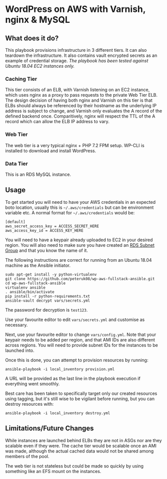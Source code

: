# WordPress on AWS with Varnish, nginx & MySQL
## What does it do?
This playbook provisions infrastructure in 3 different tiers. It can also teardown the infrastructure. It also contains vault encrypted secrets as an example of credential storage. *The playbook has been tested against Ubuntu 18.04 EC2 instances only.*

### Caching Tier
This tier consists of an ELB, with Varnish listening on an EC2 instance, which uses nginx as a proxy to pass requests to the private Web Tier ELB. The design decision of having both nginx and Varnish on this tier is that ELBs should always be referenced by their hostname as the underlying IP address is subject to change, and Varnish only evaluates the A record of the defined backend once. Comparitively, nginx will respect the TTL of the A record which can allow the ELB IP address to vary.

### Web Tier
The web tier is a very typical nginx + PHP 7.2 FPM setup. WP-CLI is installed to download and install WordPress.

### Data Tier
This is an RDS MySQL instance.

## Usage
To get started you will need to have your AWS credentials in an expected boto location, usually this is `~/.aws/credentials` but can be environment variable etc.  A normal format for `~/.aws/credentials` would be:
```
[default]
aws_secret_access_key = ACCESS_SECRET_HERE
aws_access_key_id = ACCESS_KEY_HERE
```

You will need to have a keypair already uploaded to EC2 in your desired region.  You will also need to make sure you have created an [RDS Subnet Group](https://docs.aws.amazon.com/AmazonRDS/latest/AuroraUserGuide/USER_VPC.WorkingWithRDSInstanceinaVPC.html#USER_VPC.CreateDBSubnetGroup) and that you know the name of it.

The following instructions are correct for running from an Ubuntu 18.04 machine as the Ansible initiator.
```
sudo apt-get install -y python-virtualenv
git clone https://github.com/peteruk08/wp-aws-fullstack-ansible.git
cd wp-aws-fullstack-ansible
virtualenv ansible
. ansible/bin/activate
pip install -r python-requirements.txt
ansible-vault decrypt vars/secrets.yml
```
The password for decryption is `test123`.

Use your favourite editor to edit `vars/secrets.yml` and customise as necessary.

Next, use your favourite editor to change `vars/config.yml`. Note that your keypair needs to be added per region, and that AMI IDs are also different across regions. You will need to provide subnet IDs for the instances to be launched into.

Once this is done, you can attempt to provision resources by running:
```
ansible-playbook -i local_inventory provision.yml
```
A URL will be provided as the last line in the playbook execution if everything went smoothly.

Best care has been taken to specifically target only our created resources using tagging, but it's still wise to be vigilant before running, but you can destroy resources with:
```
ansible-playbook -i local_inventory destroy.yml
```

## Limitations/Future Changes
While instances are launched behind ELBs they are not in ASGs nor are they scalable even if they were. The cache tier would be scalable once an AMI was made, although the actual cached data would not be shared among members of the pool.

The web tier is not stateless but could be made so quickly by using something like an EFS mount on the instances.
